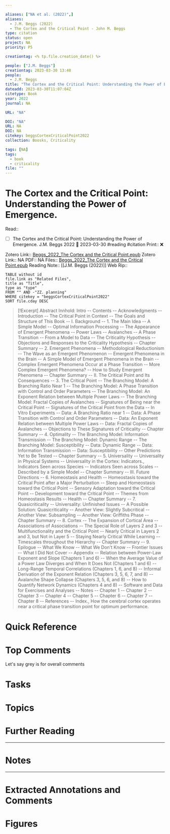 ```yaml
---

aliases: ["NA et al. (2022)",]
aliases:
  - J.M. Beggs (2022)
  - The Cortex and the Critical Point - John M. Beggs
type: citation
status: open
project: NA
priority: P5

creationtag: <% tp.file.creation_date() %>

people: ["J.M. Beggs"]
creationtag: 2023-03-30 13:48
people:
  - J.M. Beggs
title: "The Cortex and the Critical Point: Understanding the Power of Emergence."
dateadd: 2023-03-30T11:07:04Z
citetype: Book
year: 2022
journal: NA

URL: "NA"

DOI: "NA"
URL: NA
DOI: NA
citekey: beggsCortexCriticalPoint2022
collection: Boosks, Criticality

tags: [NA]
tags:
  - book
  - criticality
file: ""
---
```


# The Cortex and the Critical Point: Understanding the Power of Emergence.
Read:: 
- [ ] The Cortex and the Critical Point: Understanding the Power of Emergence. J.M. Beggs 2022 🛫 2023-03-30 #reading #citation
Print::  ❌

Zotero Link:: [Beggs_2022_The Cortex and the Critical Point.epub](zotero://open-pdf/library/items/DNH7HV45)
Zotero Link:: NA
PDF:: NA
Files:: [Beggs_2022_The Cortex and the Critical Point.epub](file:///C:%5CUsers%5Cmichaelt%5CInsync%5Cm@tarlton.info%5CGoogle%20Drive%5C06.%20Zotero%5Cstorage_new%5CThe%20MIT%20Press_2022%5CBeggs_2022_The%20Cortex%20and%20the%20Critical%20Point.epub)
Reading Note:: [[J.M. Beggs (2022)]]
Web Rip:: 

```dataview
TABLE without id
file.link as "Related Files",
title as "Title",
type as "type"
FROM "" AND -"ZZ. planning"
WHERE citekey = "beggsCortexCriticalPoint2022" 
SORT file.cday DESC
```


> [!Excerpt] Abstract
> Innhold: Intro -- Contents -- Acknowledgments -- Introduction -- The Critical Point in Context -- The Goals and Structure of This Book -- I. Background -- 1. The Main Idea -- A Simple Model -- Optimal Information Processing -- The Appearance of Emergent Phenomena -- Power Laws -- Avalanches -- A Phase Transition -- From a Model to Data -- The Criticality Hypothesis -- Objections and Responses to the Criticality Hypothesis -- Chapter Summary -- 2. Emergent Phenomena -- Methodological Reductionism -- The Wave as an Emergent Phenomenon -- Emergent Phenomena in the Brain -- A Simple Model of Emergent Phenomena in the Brain -- Complex Emergent Phenomena Occur at a Phase Transition -- More Complex Emergent Phenomena? -- How to Study Emergent Phenomena -- Chapter Summary -- II. The Critical Point and Its Consequences -- 3. The Critical Point -- The Branching Model: A Branching Ratio Near 1 -- The Branching Model: A Phase Transition with Control and Order Parameters -- The Branching Model: An Exponent Relation between Multiple Power Laws -- The Branching Model: Fractal Copies of Avalanches -- Signatures of Being near the Critical Point -- Signatures of the Critical Point from the Data -- In Vitro Experiments -- Data: A Branching Ratio near 1 -- Data: A Phase Transition with Control and Order Parameters -- Data: An Exponent Relation between Multiple Power Laws -- Data: Fractal Copies of Avalanches -- Objections to These Signatures of Criticality -- Chapter Summary -- 4. Optimality -- The Branching Model: Information Transmission -- The Branching Model: Dynamic Range -- The Branching Model: Susceptibility -- Data: Dynamic Range -- Data: Information Transmission -- Data: Susceptibility -- Other Predictions Yet to Be Tested -- Chapter Summary -- 5. Universality -- Universality in Physical Systems -- Universality in the Cortex: Indicators., Indicators Seen across Species -- Indicators Seen across Scales -- Described by a Simple Model -- Chapter Summary -- III. Future Directions -- 6. Homeostasis and Health -- Homeostasis toward the Critical Point after a Major Perturbation -- Sleep and Homeostasis toward the Critical Point -- Sensory Adaptation toward the Critical Point -- Development toward the Critical Point -- Themes from Homeostasis Results -- Health -- Chapter Summary -- 7. Quasicriticality -- Universality: Unfinished Issues -- A Possible Solution: Quasicriticality -- Another View: Slightly Subcritical -- Another View: Subsampling -- Another View: Griffiths Phase -- Chapter Summary -- 8. Cortex -- The Expansion of Cortical Area -- Associations of Associations -- The Special Role of Layers 2 and 3 -- Multifunctionality and the Critical Point -- Nearly Critical in Layers 2 and 3, but Not in Layer 5 -- Staying Nearly Critical While Learning -- Timescales throughout the Hierarchy -- Chapter Summary -- 9. Epilogue -- What We Know -- What We Don't Know -- Frontier Issues -- What I Did Not Cover -- Appendix -- Relation between Power-Law Exponent and Slope (Chapters 1 and 6) -- When the Average Value of a Power Law Diverges and When It Does Not (Chapters 1 and 6) -- Long-Range Temporal Correlations (Chapters 1, 6, and 8) -- Informal Derivation of the Exponent Relation (Chapters 3, 5, 6, 7, and 8) -- Avalanche Shape Collapse (Chapters 3, 5, 6, and 8) -- How to Quantify Network Dynamics (Chapters 4 and 8) -- Software and Data for Exercises and Analyses -- Notes -- Chapter 1 -- Chapter 2 -- Chapter 3 -- Chapter 4 -- Chapter 5 -- Chapter 6 -- Chapter 7 -- Chapter 8 -- References -- Index., How the cerebral cortex operates near a critical phase transition point for optimum performance.


# Quick Reference

# Top Comments

Let's say grey is for overall comments

# Tasks

# Topics


# Further Reading 
 

----
# Notes


----
# Extracted Annotations and Comments


# Figures